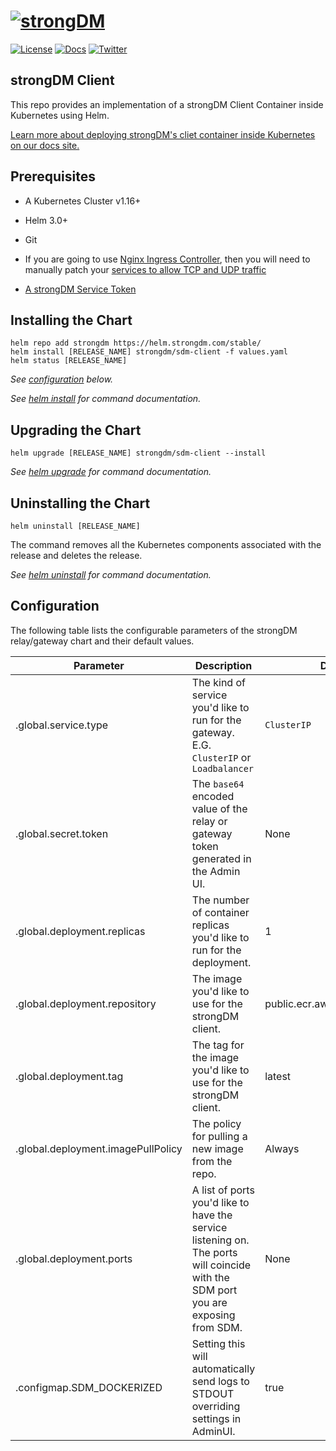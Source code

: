 ﻿# [![strongDM](../../sdm_icon.png)](https://strongdm.com/)

[![License](https://img.shields.io/badge/License-Apache_2.0-blue.svg)](https://opensource.org/licenses/Apache-2.0)
[![Docs](https://img.shields.io/badge/docs-current-brightgreen.svg)](https://strongdm.com/docs)
[![Twitter](https://img.shields.io/twitter/follow/strongdm.svg?style=social)](https://twitter.com/intent/follow?screen_name=strongdm)

## strongDM Client

This repo provides an implementation of a strongDM Client Container inside Kubernetes using Helm.

[Learn more about deploying strongDM's cliet container inside Kubernetes on our docs site.](https://www.strongdm.com/docs/automation/containers/client-container)

## Prerequisites

* A Kubernetes Cluster v1.16+

* Helm 3.0+

* Git

* If you are going to use [Nginx Ingress Controller](https://kubernetes.github.io/ingress-nginx/), then you will need to manually patch your [services to allow TCP and UDP traffic](https://kubernetes.github.io/ingress-nginx/user-guide/exposing-tcp-udp-services/)

* [A strongDM Service Token](https://www.strongdm.com/docs/admin-ui-guide/access/service-accounts)

## Installing the Chart

```shell
helm repo add strongdm https://helm.strongdm.com/stable/
helm install [RELEASE_NAME] strongdm/sdm-client -f values.yaml
helm status [RELEASE_NAME]
```

_See [configuration](#configuration) below._

_See [helm install](https://helm.sh/docs/helm/helm_install/) for command documentation._

## Upgrading the Chart

```shell
helm upgrade [RELEASE_NAME] strongdm/sdm-client --install
```

_See [helm upgrade](https://helm.sh/docs/helm/helm_upgrade/) for command documentation._

## Uninstalling the Chart

```shell
helm uninstall [RELEASE_NAME]
```

The command removes all the Kubernetes components associated with the release and deletes the release.

_See [helm uninstall](https://helm.sh/docs/helm/helm_uninstall/) for command documentation._

## Configuration

The following table lists the configurable parameters of the strongDM relay/gateway chart and their default values.

| Parameter | Description | Default | Required |
| --- | --- | --- | --- |
| .global.service.type | The kind of service you'd like to run for the gateway. E.G. `ClusterIP` or `Loadbalancer` | `ClusterIP` | &#9744; |
| .global.secret.token | The `base64` encoded value of the relay or gateway token generated in the Admin UI. | None | &#9745; |
| .global.deployment.replicas | The number of container replicas you'd like to run for the deployment. | 1 | &#9744; |
| .global.deployment.repository | The image you'd like to use for the strongDM client. | public.ecr.aws/strongdm/client | &#9745; |
| .global.deployment.tag | The tag for the image you'd like to use for the strongDM client. | latest | &#9745; |
| .global.deployment.imagePullPolicy | The policy for pulling a new image from the repo. | Always | &#9745; |
| .global.deployment.ports | A list of ports you'd like to have the service listening on. The ports will coincide with the SDM port you are exposing from SDM. | None | &#9744; |
| .configmap.SDM_DOCKERIZED | Setting this will automatically send logs to STDOUT overriding settings in AdminUI. | true | &#9744; |
